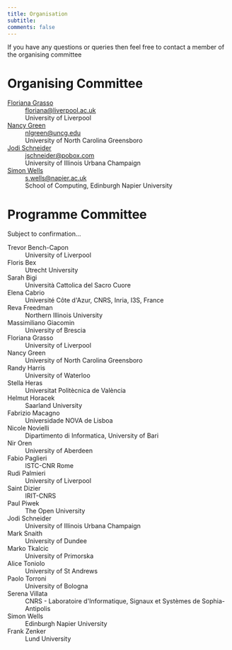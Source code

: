 ```yaml
---
title: Organisation 
subtitle: 
comments: false
---
```


If you have any questions or queries then feel free to contact a member of the organising committee

# Organising Committee

<dl>
<dt><a href="https://cgi.csc.liv.ac.uk/~floriana/Home.html">Floriana Grasso</a></dt>
<dd><a href="mailto:floriana@liverpool.ac.uk">floriana@liverpool.ac.uk</a></br>
University of Liverpool</dd>

<dt><a href="https://compsci.uncg.edu/faculty/green/">Nancy Green</a></dt>
<dd><a href="mailto:nlgreen@uncg.edu">nlgreen@uncg.edu</a></br>
University of North Carolina Greensboro</dd>

<dt><a href="http://jodischneider.com/jodi.html">Jodi Schneider</a></dt>
<dd><a href="mailto:jschneider@pobox.com">jschneider@pobox.com</a></br>
University of Illinois Urbana Champaign</dd>

<dt><a href="http://www.simonwells.org">Simon Wells</a></dt>
<dd><a href="mailto:s.wells@napier.ac.uk">s.wells@napier.ac.uk</a></br>
School of Computing, Edinburgh Napier University</dd>
</dl>

# Programme Committee
Subject to confirmation...
<dl>

<dt>Trevor	Bench-Capon</dt><dd>University of Liverpool</dd>
<dt>Floris	Bex</dt><dd>Utrecht University</dd>
<dt>Sarah	Bigi</dt><dd>Università Cattolica del Sacro Cuore</dd>
<dt>Elena	Cabrio</dt><dd>Université Côte d'Azur, CNRS, Inria, I3S, France</dd>
<dt>Reva	Freedman</dt><dd>Northern Illinois University</dd>
<dt>Massimiliano	Giacomin</dt><dd>University of Brescia</dd>
<dt>Floriana	Grasso</dt><dd>University of Liverpool</dd>
<dt>Nancy	Green</dt><dd>University of North Carolina Greensboro</dd>
<dt>Randy	Harris</dt><dd>University of Waterloo</dd>
<dt>Stella	Heras</dt><dd>Universitat Politècnica de València</dd>
<dt>Helmut	Horacek</dt><dd>Saarland University</dd>
<dt>Fabrizio	Macagno</dt><dd>Universidade NOVA de Lisboa</dd>
<dt>Nicole	Novielli</dt><dd>Dipartimento di Informatica, University of Bari</dd>
<dt>Nir	Oren</dt><dd>University of Aberdeen</dd>
<dt>Fabio	Paglieri</dt><dd>ISTC-CNR Rome</dd>
<dt>Rudi	Palmieri</dt><dd>University of Liverpool</dd>
<dt>Saint Dizier</dt><dd>IRIT-CNRS</dd>
<dt>Paul	Piwek</dt><dd>The Open University</dd>
<dt>Jodi	Schneider</dt><dd>University of Illinois Urbana Champaign</dd>
<dt>Mark	Snaith</dt><dd>University of Dundee</dd>
<dt>Marko	Tkalcic</dt><dd>University of Primorska</dd>
<dt>Alice	Toniolo</dt><dd>University of St Andrews</dd>
<dt>Paolo	Torroni</dt><dd>University of Bologna</dd>
<dt>Serena	Villata</dt><dd>CNRS - Laboratoire d'Informatique, Signaux et Systèmes de Sophia-Antipolis</dd>
<dt>Simon	Wells</dt><dd>Edinburgh Napier University</dd>
<dt>Frank	Zenker</dt><dd>Lund University</dd>

</dl>


